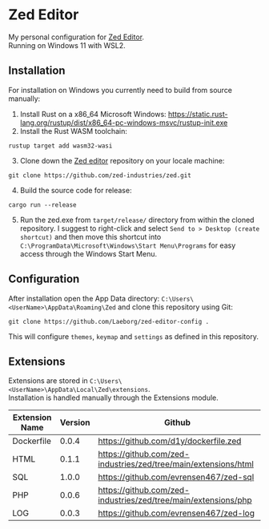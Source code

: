 # Zed Editor
My personal configuration for [Zed Editor](https://github.com/zed-industries/zed).  
Running on Windows 11 with WSL2.

## Installation
For installation on Windows you currently need to build from source manually:
1. Install Rust on a x86_64 Microsoft Windows: https://static.rust-lang.org/rustup/dist/x86_64-pc-windows-msvc/rustup-init.exe
2. Install the Rust WASM toolchain:
```
rustup target add wasm32-wasi
```
3. Clone down the [Zed editor](https://github.com/zed-industries/zed) repository on your locale machine:
```
git clone https://github.com/zed-industries/zed.git
```
4. Build the source code for release:
```
cargo run --release
```
5. Run the zed.exe from `target/release/` directory from within the cloned repository. I suggest to right-click and select `Send to > Desktop (create shortcut)` and then move this shortcut into `C:\ProgramData\Microsoft\Windows\Start Menu\Programs` for easy access through the Windows Start Menu.

## Configuration
After installation open the App Data directory: `C:\Users\<UserName>\AppData\Roaming\Zed` and clone this repository using Git:
```
git clone https://github.com/Laeborg/zed-editor-config .
```

This will configure `themes`, `keymap` and `settings` as defined in this repository.

## Extensions
Extensions are stored in `C:\Users\<UserName>\AppData\Local\Zed\extensions`.  
Installation is handled manually through the Extensions module.  

| Extension Name | Version | Github |
| -------------- | ------- | ------ |
| Dockerfile     | 0.0.4   | https://github.com/d1y/dockerfile.zed |
| HTML           | 0.1.1   | https://github.com/zed-industries/zed/tree/main/extensions/html |
| SQL            | 1.0.0   | https://github.com/evrensen467/zed-sql |
| PHP            | 0.0.6   | https://github.com/zed-industries/zed/tree/main/extensions/php |
| LOG            | 0.0.3   | https://github.com/evrensen467/zed-log |
